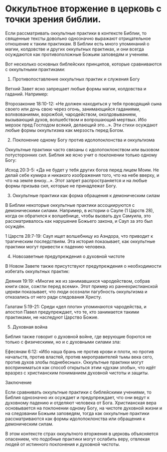 # Оккультное вторжение в церковь с точки зрения библии.

Если рассматривать оккультные практики в контексте Библии, то священные тексты довольно однозначно выражают отрицательное отношение к таким практикам. В Библии есть много упоминаний о магии, колдовстве и других оккультных практиках, и они всегда осуждаются как противоположные Божьим заповедям и учениям.

Вот несколько основных библейских принципов, которые сравниваются с оккультными практиками:

1. Противопоставление оккультных практик и служения Богу

Ветхий Завет ясно запрещает любые формы магии, колдовства и гаданий. Например:

Второзаконие 18:10-12: «Не должен находиться у тебя проводящий сына своего или дочь свою через огонь, занимающийся гаданиями, волхвованиями, ворожбой, чародейством, околдовыванием, вызывающий духов, волшебством и вопрошающий мертвых. Ибо мерзок пред Господом всякий, делающий это...». Эти стихи осуждают любые формы оккультизма как мерзость перед Богом.


2. Поклонение одному Богу против идолопоклонства и оккультизма

Оккультные практики часто связаны с идолопоклонством или вызовом потусторонних сил. Библия же ясно учит о поклонении только одному Богу:

Исход 20:3-5: «Да не будет у тебя других богов перед лицем Моим. Не делай себе кумира и никакого изображения того, что на небе вверху, и что на земле внизу...». Этот запрет распространяется и на любые формы призыва сил, которые не принадлежат Богу.


3. Оккультные практики как форма обращения к демоническим силам

В Библии некоторые оккультные практики ассоциируются с демоническими силами. Например, в истории о Сауле (1 Царств 28), когда он обратился к волшебнице, чтобы вызвать дух Самуила, это рассматривалось как нарушение Божьего закона, и Саул за это был осуждён.

1 Царств 28:7-19: Саул ищет волшебницу из Аэндора, что приводит к трагическим последствиям. Эта история показывает, как оккультные практики могут привести к падению человека.


4. Новозаветные предупреждения о духовной чистоте

В Новом Завете также присутствуют предупреждения о необходимости избегать оккультных практик:

Деяния 19:19: «Многие же из занимавшихся чародейством, собрав книги свои, сожгли перед всеми». Этот пример из раннехристианской церкви показывает, что люди осознали пагубность оккультизма и отказались от него ради следования Христу.

Галатам 5:19-21: Среди «дел плоти» упоминаются чародейства, и апостол Павел предупреждает, что те, кто занимается такими практиками, не наследуют Царство Божие.


5. Духовная война

Библия также говорит о духовной войне, где верующие борются не только с физическими, но и с духовными силами зла:

Ефесянам 6:12: «Ибо наша брань не против крови и плоти, но против начальств, против властей, против мироправителей тьмы века сего, против духов злобы поднебесных». Оккультные практики могут восприниматься как способ открыться этим «духам злобы», что идёт вразрез с христианским пониманием духовной чистоты и защиты.


Заключение

Если сравнивать оккультные практики с библейскими учениями, то Библия однозначно их осуждает и предупреждает, что они ведут к духовному падению и отделяют человека от Бога. Христианская вера основывается на поклонении одному Богу, на чистоте духовной жизни и на следовании Божьим заповедям, тогда как оккультные практики рассматриваются как формы идолопоклонства или обращения к демоническим силам.

В этом контексте страх оккультного вторжения в церковь объясняется опасением, что подобные практики могут ослабить веру, отвлекая людей от истинного поклонения и духовной чистоты.

